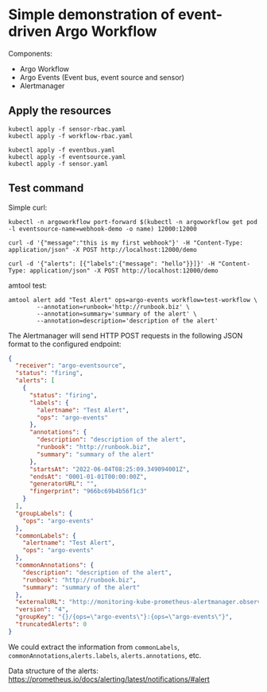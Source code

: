 # Simple demonstration of event-driven Argo Workflow

Components:
- Argo Workflow
- Argo Events (Event bus, event source and sensor)
- Alertmanager

## Apply the resources

```
kubectl apply -f sensor-rbac.yaml
kubectl apply -f workflow-rbac.yaml

kubectl apply -f eventbus.yaml
kubectl apply -f eventsource.yaml
kubectl apply -f sensor.yaml
```

## Test command

Simple curl:

```
kubectl -n argoworkflow port-forward $(kubectl -n argoworkflow get pod -l eventsource-name=webhook-demo -o name) 12000:12000

curl -d '{"message":"this is my first webhook"}' -H "Content-Type: application/json" -X POST http://localhost:12000/demo

curl -d '{"alerts": [{"labels":{"message": "hello"}}]}' -H "Content-Type: application/json" -X POST http://localhost:12000/demo
```

amtool test:

```
amtool alert add "Test Alert" ops=argo-events workflow=test-workflow \
        --annotation=runbook='http://runbook.biz' \
        --annotation=summary='summary of the alert' \
        --annotation=description='description of the alert'
```

The Alertmanager will send HTTP POST requests in the following JSON format to the configured endpoint:

```json
{
  "receiver": "argo-eventsource",
  "status": "firing",
  "alerts": [
    {
      "status": "firing",
      "labels": {
        "alertname": "Test Alert",
        "ops": "argo-events"
      },
      "annotations": {
        "description": "description of the alert",
        "runbook": "http://runbook.biz",
        "summary": "summary of the alert"
      },
      "startsAt": "2022-06-04T08:25:09.349094001Z",
      "endsAt": "0001-01-01T00:00:00Z",
      "generatorURL": "",
      "fingerprint": "966bc69b4b56f1c3"
    }
  ],
  "groupLabels": {
    "ops": "argo-events"
  },
  "commonLabels": {
    "alertname": "Test Alert",
    "ops": "argo-events"
  },
  "commonAnnotations": {
    "description": "description of the alert",
    "runbook": "http://runbook.biz",
    "summary": "summary of the alert"
  },
  "externalURL": "http://monitoring-kube-prometheus-alertmanager.observability:9093",
  "version": "4",
  "groupKey": "{}/{ops=\"argo-events\"}:{ops=\"argo-events\"}",
  "truncatedAlerts": 0
}
```

We could extract the information from `commonLabels`, `commonAnnotations`,`alerts.labels`, `alerts.annotations`, etc.

Data structure of the alerts: https://prometheus.io/docs/alerting/latest/notifications/#alert
